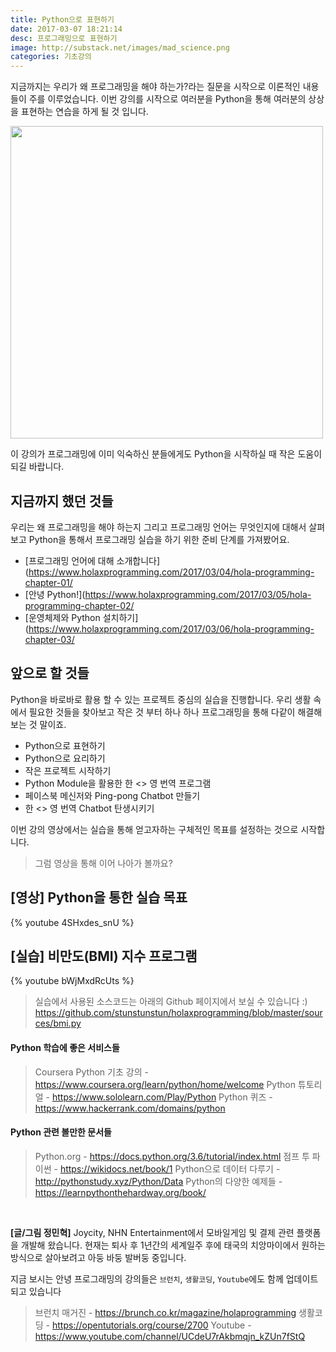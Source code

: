 ```yaml
---
title: Python으로 표현하기
date: 2017-03-07 18:21:14
desc: 프로그래밍으로 표현하기
image: http://substack.net/images/mad_science.png
categories: 기초강의
---
```


지금까지는 우리가 왜 프로그래밍을 해야 하는가?라는 질문을 시작으로 이론적인 내용들이 주를 이루었습니다. 이번 강의를 시작으로 여러분을 Python을 통해 여러분의 상상을 표현하는 연습을 하게 될 것 입니다.

<!--more-->

<img src='http://substack.net/images/mad_science.png' width='500' />

이 강의가 프로그래밍에 이미 익숙하신 분들에게도 Python을 시작하실 때 작은 도움이 되길 바랍니다.

## 지금까지 했던 것들

 우리는 왜 프로그래밍을 해야 하는지 그리고 프로그래밍 언어는 무엇인지에 대해서 살펴보고 Python을 통해서 프로그래밍 실습을 하기 위한 준비 단계를 가져봤어요.

- [프로그래밍 언어에 대해 소개합니다](https://www.holaxprogramming.com/2017/03/04/hola-programming-chapter-01/
- [안녕 Python!](https://www.holaxprogramming.com/2017/03/05/hola-programming-chapter-02/
- [운영체제와 Python 설치하기](https://www.holaxprogramming.com/2017/03/06/hola-programming-chapter-03/

## 앞으로 할 것들

Python을 바로바로 활용 할 수 있는 프로젝트 중심의 실습을 진행합니다. 우리 생활 속에서 필요한 것들을 찾아보고 작은 것 부터 하나 하나 프로그래밍을 통해 다같이 해결해 보는 것 말이죠.

- Python으로 표현하기
- Python으로 요리하기
- 작은 프로젝트 시작하기
- Python Module을 활용한 한 <> 영 번역 프로그램
- 페이스북 메신저와 Ping-pong Chatbot 만들기
- 한 <> 영 번역 Chatbot 탄생시키기

이번 강의 영상에서는 실습을 통해 얻고자하는 구체적인 목표를 설정하는 것으로 시작합니다.

> 그럼 영상을 통해 이어 나아가 볼까요?

## [영상] Python을 통한 실습 목표

{% youtube 4SHxdes_snU %}

## [실습] 비만도(BMI) 지수 프로그램

{% youtube bWjMxdRcUts %}

> 실습에서 사용된 소스코드는 아래의 Github 페이지에서 보실 수 있습니다 :)
https://github.com/stunstunstun/holaxprogramming/blob/master/sources/bmi.py

#### Python 학습에 좋은 서비스들

> Coursera Python 기초 강의 - https://www.coursera.org/learn/python/home/welcome
Python 튜토리얼 - https://www.sololearn.com/Play/Python
Python 퀴즈 - https://www.hackerrank.com/domains/python

#### Python 관련 볼만한 문서들

> Python.org - https://docs.python.org/3.6/tutorial/index.html
점프 투 파이썬 - https://wikidocs.net/book/1
Python으로 데이터 다루기 - http://pythonstudy.xyz/Python/Data
Python의 다양한 예제들 - https://learnpythonthehardway.org/book/

<br>

**[글/그림 정민혁]**
Joycity, NHN Entertainment에서 모바일게임 및 결제 관련 플랫폼을 개발해 왔습니다. 현재는 퇴사 후 1년간의 세계일주 후에 태국의 치앙마이에서 원하는 방식으로 살아보려고 아둥 바둥 발버둥 중입니다.

지금 보시는 안녕 프로그래밍의 강의들은 `브런치`, `생활코딩`, `Youtube`에도 함께 업데이트 되고 있습니다
> 브런치 매거진 - https://brunch.co.kr/magazine/holaprogramming
생활코딩 - https://opentutorials.org/course/2700
Youtube - https://www.youtube.com/channel/UCdeU7rAkbmqjn_kZUn7fStQ
